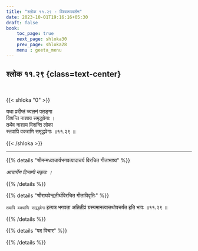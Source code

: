 ```yaml
---
title: "श्लोक ११.२९ - विश्वरूपदर्शन"
date: 2023-10-01T19:16:16+05:30
draft: false
book:
    toc_page: true
    next_page: shloka30
    prev_page: shloka28
    menu : geeta_menu
---
```




## श्लोक ११.२९ {class=text-center}

<br/>

{{< shloka  "0"  >}}

यथा प्रदीप्तं ज्वलनं पतङ्गा  
विशन्ति नाशाय समृद्धवेगाः ।    
तथैव नाशाय विशन्ति लोका  
स्तवापि वक्त्राणि समृद्धवेगाः ॥११.२९ ॥

{{< /shloka >}}

---


{{% details "श्रीमन्मध्वाचार्यभगवत्पादाचर्य विरचित  गीताभाष्य" %}}

*आचार्येण टिप्पणी नकृतः ।*

{{% /details %}}



{{% details "श्रीराघवेन्द्रतीर्थविरचित गीताविवृतिः" %}}

`तवापि वक्त्राणि समृद्धवेगा` इत्यत्र भगवता 
अतितीव्रं ग्रस्यमानत्वात्तथोपचर्यंत इति भावः ॥११.२९ ॥

{{% /details %}}



{{% details "पद विचार" %}}


{{% /details %}}
